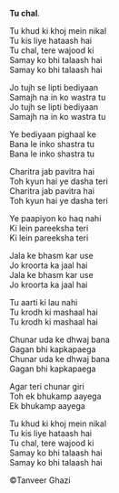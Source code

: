 **Tu chal**.

Tu khud ki khoj mein nikal  
Tu kis liye hataash hai  
Tu chal, tere wajood ki  
Samay ko bhi talaash hai  
Samay ko bhi talaash hai  

Jo tujh se lipti bediyaan  
Samajh na in ko wastra tu  
Jo tujh se lipti bediyaan  
Samajh na in ko wastra tu  

Ye bediyaan pighaal ke  
Bana le inko shastra tu  
Bana le inko shastra tu  

Charitra jab pavitra hai  
Toh kyun hai ye dasha teri  
Charitra jab pavitra hai  
Toh kyun hai ye dasha teri  

Ye paapiyon ko haq nahi  
Ki lein pareeksha teri  
Ki lein pareeksha teri  

Jala ke bhasm kar use  
Jo kroorta ka jaal hai  
Jala ke bhasm kar use  
Jo kroorta ka jaal hai  

Tu aarti ki lau nahi  
Tu krodh ki mashaal hai  
Tu krodh ki mashaal hai  

Chunar uda ke dhwaj bana  
Gagan bhi kapkapaega  
Chunar uda ke dhwaj bana  
Gagan bhi kapkapaega  

Agar teri chunar giri  
Toh ek bhukamp aayega  
Ek bhukamp aayega

Tu khud ki khoj mein nikal  
Tu kis liye hataash hai  
Tu chal, tere wajood ki  
Samay ko bhi talaash hai  
Samay ko bhi talaash hai  

©Tanveer Ghazi
